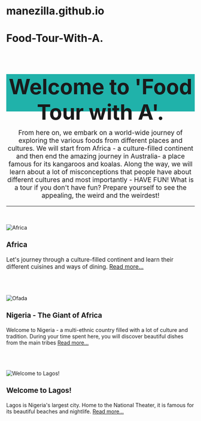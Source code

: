 # manezilla.github.io
# Food-Tour-With-A.
<!DOCTYPE html>
<html>
<head>
<title><h1> Food Tour with A </h1></title>
</head>
<body> <h2 style="text-align:center; background-color:LightSeaGreen; height:100px; wigth:200px; font-size:400%">Welcome to 'Food Tour with A'.</h2>
 <p style="text-align:center; font-size:125%">From here on, we embark on a world-wide journey of exploring the various foods from different places and cultures.
 We will start from Africa - a culture-filled continent and then end the amazing journey in Australia- a place famous for its kangaroos and koalas.     
    Along the way, we will learn about a lot of misconceptions that people have about different cultures and most importantly - HAVE FUN! What is a tour if you don't have fun?
    Prepare yourself to see the appealing, the weird and the weirdest!</p>
<hr>
<br>
<br>
<img src="https://mcusercontent.com/648e369fabe885f944aa1f6a7/images/a2ea4bdd-607b-4102-9c1d-8cbd32c91eea.jpg" alt="Africa"> <p><h3 style="font-size: 134%;"> Africa</h3></p>
<p style="font-size:110%">Let's journey through a culture-filled continent and learn their different cuisines and ways of dining. <a href="https://foodtourwithap.blogspot.com/p/african-cuisine-africa-facts.html"> Read more... </a></p>
<br>
<br>
<br>
<img src="https://mcusercontent.com/648e369fabe885f944aa1f6a7/images/e2458846-3b8f-4f0e-a8d1-01c19377a578.jpg" alt="Ofada"> <p><h3 style="font-size: 134%;">Nigeria - The Giant of Africa</h3>

Welcome to Nigeria - a multi-ethnic country filled with a lot of culture and tradition. During your time spent here, you will discover beautiful dishes from the main tribes <a href="https://foodtourwithap.blogspot.com/p/african-cuisine-africa-facts.html"> Read more... </a> </p>
<br>
<br>
<br>
<img src="https://mcusercontent.com/648e369fabe885f944aa1f6a7/images/5a3ca1b1-3999-4413-ade2-2402d4922d2c.jpg" alt="Welcome to Lagos!"> <p><h3 style="font-size: 134%;"> Welcome to Lagos!</h3>
 <p>Lagos is Nigeria's largest city. Home to the National Theater, it is famous for its beautiful beaches and nightlife. <a href="https://foodtourwithap.blogspot.com/2020/07/welcome-to-lagos.html"> Read more... </a></p>
 
</body>
</html>
